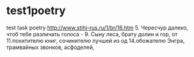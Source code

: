 # test1poetry
test task poetry
http://www.stihi-rus.ru/1/br/16.htm
5. Чересчур далеко, чтоб тебе различать голоса -
9. Сыну леса, брату долин и гор, от
11.похитителю книг, сочинителю лучшей из од
14.обожателю Энгра, трамвайных звонков, асфоделей,
